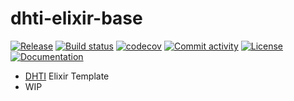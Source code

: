 # dhti-elixir-base

[![Release](https://img.shields.io/github/v/release/dermatologist/dhti-elixir-base)](https://img.shields.io/github/v/release/dermatologist/dhti-elixir-base)
[![Build status](https://img.shields.io/github/actions/workflow/status/dermatologist/dhti-elixir-base/pytest.yml?branch=main)](https://github.com/dermatologist/dhti-elixir-base/actions/workflows/pytest.yml?query=branch%3Amain)
[![codecov](https://codecov.io/gh/dermatologist/dhti-elixir-base/branch/main/graph/badge.svg)](https://codecov.io/gh/dermatologist/dhti-elixir-base)
[![Commit activity](https://img.shields.io/github/commit-activity/m/dermatologist/dhti-elixir-base)](https://img.shields.io/github/commit-activity/m/dermatologist/dhti-elixir-base)
[![License](https://img.shields.io/github/license/dermatologist/dhti-elixir-base)](https://img.shields.io/github/license/dermatologist/dhti-elixir-base)
[![Documentation](https://badgen.net/badge/icon/documentation?icon=libraries&label)](https://dermatologist.github.io/dhti-elixir-base/)

* [DHTI](https://github.com/dermatologist/dhti) Elixir Template
* WIP

